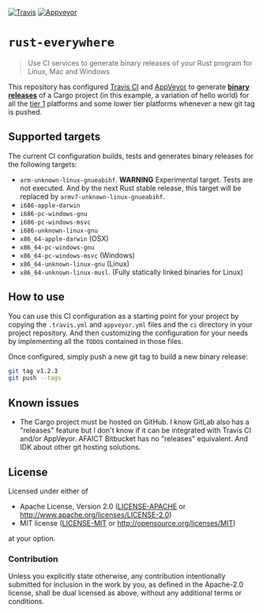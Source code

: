 [![Travis](https://travis-ci.org/japaric/rust-everywhere.svg?branch=master)](https://travis-ci.org/japaric/rust-everywhere)
[![Appveyor](https://ci.appveyor.com/api/projects/status/d37xqtcx5ct9fyfr?svg=true)](https://ci.appveyor.com/project/japaric/rust-everywhere)

# `rust-everywhere`

> Use CI services to generate binary releases of your Rust program for Linux, Mac and Windows

This repository has configured [Travis CI] and [AppVeyor] to generate **[binary releases]** of a
Cargo project (in this example, a variation of hello world) for all the [tier 1] platforms and some
lower tier platforms whenever a new git tag is pushed.

[Travis CI]: https://travis-ci.org/
[AppVeyor]: https://www.appveyor.com/
[binary releases]: https://github.com/japaric/rust-everywhere/releases
[tier 1]: https://doc.rust-lang.org/book/getting-started.html#tier-1

## Supported targets

The current CI configuration builds, tests and generates binary releases for the following targets:

- `arm-unknown-linux-gnueabihf`. **WARNING** Experimental target. Tests are not executed. And by the
    next Rust stable release, this target will be replaced by `armv7-unknown-linux-gnueabihf`.
- `i686-apple-darwin`
- `i686-pc-windows-gnu`
- `i686-pc-windows-msvc`
- `i686-unknown-linux-gnu`
- `x86_64-apple-darwin` (OSX)
- `x86_64-pc-windows-gnu`
- `x86_64-pc-windows-msvc` (Windows)
- `x86_64-unknown-linux-gnu` (Linux)
- `x86_64-unknown-linux-musl`. (Fully statically linked binaries for Linux)

## How to use

You can use this CI configuration as a starting point for your project by copying the `.travis.yml`
and `appveyor.yml` files and the `ci` directory in your project repository. And then customizing
the configuration for your needs by implementing all the `TODO`s contained in those files.

Once configured, simply push a new git tag to build a new binary release:

``` sh
git tag v1.2.3
git push --tags
```

## Known issues

- The Cargo project must be hosted on GitHub. I know GitLab also has a "releases" feature but I
    don't know if it can be integrated with Travis CI and/or AppVeyor. AFAICT Bitbucket has no
    "releases" equivalent. And IDK about other git hosting solutions.

## License

Licensed under either of

- Apache License, Version 2.0 ([LICENSE-APACHE](LICENSE-APACHE) or
  http://www.apache.org/licenses/LICENSE-2.0)
- MIT license ([LICENSE-MIT](LICENSE-MIT) or http://opensource.org/licenses/MIT)

at your option.

### Contribution

Unless you explicitly state otherwise, any contribution intentionally submitted for inclusion in the
work by you, as defined in the Apache-2.0 license, shall be dual licensed as above, without any
additional terms or conditions.
